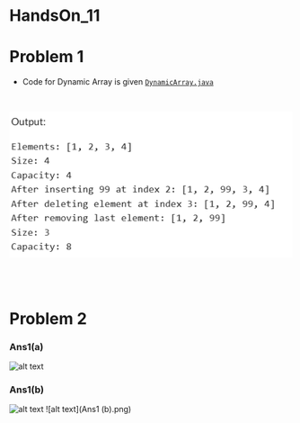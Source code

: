 # HandsOn_11

# Problem 1

* Code for Dynamic Array is given [`DynamicArray.java`](DynamicArray.java)

<br>

![alt text](DynamicArray.png)

<br>
<br>



# Problem 2

### Ans1(a)

![alt text](Ans1(a).png)

### Ans1(b)

![alt text](Ans1(b).png)
![alt text](Ans1 (b).png)
